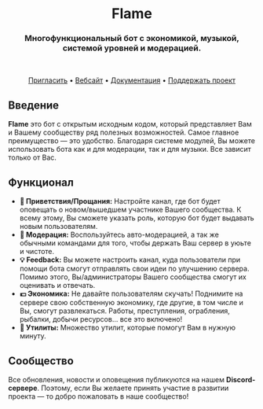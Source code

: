 <h1 align="center">
    Flame
</h1>

<div align="center">
    <h3 align="center">Многофункциональный бот с экономикой, музыкой, системой уровней и модерацией.</h3>
    <a href="https://discord.gg/7FUJPRCsw8"><img src="https://discord.com/api/guilds/785088147721027585/widget.png?style=shield" alt=""></a>
</div>

<p align="center">
    <br>
    <a href="https://discord.com/oauth2/authorize?client_id=681096280193368073&permissions=8&redirect_uri=http%3A%2F%2Flocalhost%3A3000%2Fcommunity%2Fcallback&scope=bot%20applications.commands">Пригласить</a>
    •
    <a href="https://flamebot.ru">Вебсайт</a>
    •
    <a href="https://docs.flamebot.ru">Документация</a>
    •
    <a href="https://boosty.to/flame_official">Поддержать проект</a>
</p>

<h2>Введение</h2>
<p>
    <strong>Flame</strong> это бот с открытым исходным кодом, который представляет Вам и Вашему сообществу ряд полезных возможностей. Самое главное преимущество — это удобство. Благодаря системе модулей, Вы можете использовать бота как и для модерации, так и для музыки. Все зависит только от Вас.
</p>

<h2>Функционал</h2>
<p>
    <ul>
        <li><strong>👋 Приветствия/Прощания:</strong> Настройте канал, где бот будет оповещать о новом/вышедшем участнике Вашего сообщества. К всему этому, Вы сможете указать роль, которую бот будет выдавать новым пользователям.</li>
        <li><strong>🔧 Модерация:</strong> Воспользуйтесь авто-модерацией, а так же обычными командами для того, чтобы держать Ваш сервер в уюьте и чистоте.</li>
        <li><strong>💡 Feedback:</strong> Вы можете настроить канал, куда пользователи при помощи бота смогут отправлять свои идеи по улучшению сервера. Помимо этого, Вы/администраторы Вашего сообщества смогут их оценивать и отвечать.</li>
        <li><strong>💵 Экономика:</strong> Не давайте пользователям скучать! Поднимите на сервере свою собственную экономику, где другие, в том числе и Вы, смогут развлекаться. Работы, преступления, ограбления, рыбалки, добычи ресурсов... все это включено!</li>
        <li><strong>🔗 Утилиты:</strong> Множество утилит, которые помогут Вам в нужную минуту.</li>
    </ul>
</p>

<h2>Сообщество</h2>
<p>
    Все обновления, новости и оповещения публикуются на нашем <strong>Discord-сервере</strong>. Поэтому, если Вы желаете принять участие в развитии проекта — то добро пожаловать в наше сообщество!
</p>